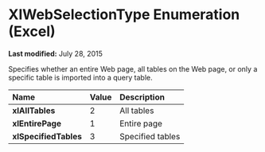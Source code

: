 
# XlWebSelectionType Enumeration (Excel)

 **Last modified:** July 28, 2015

Specifies whether an entire Web page, all tables on the Web page, or only a specific table is imported into a query table.


|**Name**|**Value**|**Description**|
|:-----|:-----|:-----|
| **xlAllTables**|2|All tables|
| **xlEntirePage**|1|Entire page|
| **xlSpecifiedTables**|3|Specified tables|
